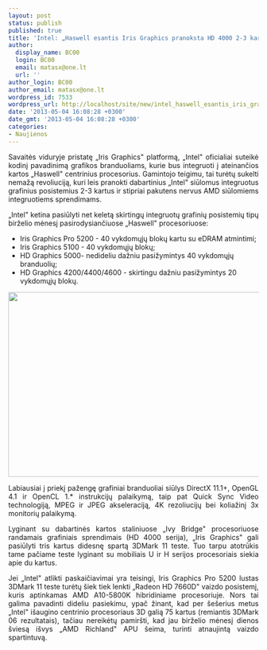 ```yaml
---
layout: post
status: publish
published: true
title: 'Intel: „Haswell esantis Iris Graphics pranoksta HD 4000 2-3 kartus'
author:
  display_name: BC00
  login: BC00
  email: matasx@one.lt
  url: ''
author_login: BC00
author_email: matasx@one.lt
wordpress_id: 7533
wordpress_url: http://localhost/site/new/intel_haswell_esantis_iris_graphics_pranoksta_hd_4000_23_kartus_/
date: '2013-05-04 16:08:28 +0300'
date_gmt: '2013-05-04 16:08:28 +0300'
categories:
- Naujienos
---
```

<p style="text-align: justify;">
	Savaitės viduryje pristatę &bdquo;Iris Graphics&quot; platformą, &bdquo;Intel&quot; oficialiai suteikė kodinį pavadinimą grafikos branduoliams, kurie bus integruoti į ateinančios kartos &bdquo;Haswell&quot; centrinius procesorius. Gamintojo teigimu, tai turėtų sukelti nemažą revoliuciją, kuri leis pranokti dabartinius &bdquo;Intel&quot; siūlomus integruotus grafinius posistemius 2-3 kartus ir stipriai pakutens nervus AMD siūlomiems integruotiems sprendimams.</p>
<p style="text-align: justify;">
	&bdquo;Intel&quot; ketina pasiūlyti net keletą skirtingų integruotų grafinių posistemių tipų birželio mėnesį pasirodysiančiuose &bdquo;Haswell&quot; procesoriuose:</p>
<ul>
<li>
		Iris Graphics Pro 5200 - 40 vykdomųjų blokų kartu su eDRAM atmintimi;</li>
<li>
		Iris Graphics 5100 - 40 vykdomųjų blokų;</li>
<li>
		HD Graphics 5000- nedideliu dažniu pasižymintys 40 vykdomųjų branduolių;</li>
<li>
		HD Graphics 4200/4400/4600 - skirtingu dažniu pasižymintys 20 vykdomųjų blokų.</li>
</ul>
<p>
	<img alt="" src="http://technews.lt/userfiles/IntelIrisGraphics.jpg" style="width: 520px; height: 371px;" /></p>
<p style="text-align: justify;">
	Labiausiai į priekį pažengę grafiniai branduoliai siūlys DirectX 11.1+, OpenGL 4.1 ir OpenCL 1.* instrukcijų palaikymą, taip pat Quick Sync Video technologiją, MPEG ir JPEG akseleraciją, 4K rezoliucijų bei koliažinį 3x monitorių palaikymą.</p>
<p style="text-align: justify;">
	Lyginant su dabartinės kartos staliniuose &bdquo;Ivy Bridge&quot; procesoriuose randamais grafiniais sprendimais (HD 4000 serija), &bdquo;Iris Graphics&quot; gali pasiūlyti tris kartus didesnę spartą 3DMark 11 teste. Tuo tarpu atotrūkis tame pačiame teste lyginant su mobiliais U ir H serijos procesoriais siekia apie du kartus.</p>
<p style="text-align: justify;">
	Jei &bdquo;Intel&quot; atlikti paskaičiavimai yra teisingi, Iris Graphics Pro 5200 lustas 3DMark 11 teste turėtų &scaron;iek tiek lenkti &bdquo;Radeon HD 7660D&quot; vaizdo posistemį, kuris aptinkamas AMD A10-5800K hibridiniame procesoriuje. Nors tai galima pavadinti dideliu pasiekimu, ypač žinant, kad per &scaron;e&scaron;erius metus &bdquo;Intel&quot; i&scaron;augino centrinio procesoriaus 3D galią 75 kartus (remiantis 3DMark 06 rezultatais), tačiau nereikėtų pamir&scaron;ti, kad jau birželio mėnesį dienos &scaron;viesą i&scaron;vys &bdquo;AMD Richland&quot; APU &scaron;eima, turinti atnaujintą vaizdo spartintuvą.</p>
